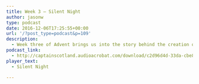 ```yaml
---
title: Week 3 – Silent Night
author: jasonw
type: podcast
date: 2016-12-06T17:25:55+00:00
url: '/?post_type=podcast&p=109'
description:
  - Week three of Advent brings us into the story behind the creation of the Christmas carol "Silent Night". Stay tuned as we go behind the scenes.
podcast_link:
  - http://captainscotland.audioacrobat.com/download/c2d96d4d-33da-cbe8-6ed1-f47fcb31c71b.mp3
player_text:
  - Silent Night

---
```

